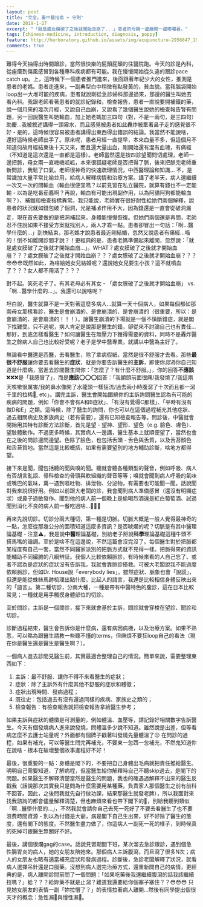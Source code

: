 ```yaml
---
layout: post
title: "完全。看中醫指南 + 守則"
date: 2019-1-27
excerpt: "「就是處女膜破了之後就開始血崩了...」患者的母親一邊離開一邊嘟噥著。"
tags: [chinese-medicine, introduction, diagnosis, poppy]
feature: http://herboratory.github.io/assets/img/acupuncture-2956847_1920.jpg
comments: true
---
```


難得今天抽得出時間跟診，當然很快樂的屁顛屁顛的往醫院跑。今天的診是內科，從痤瘡到傷風感冒到各種專科疾病都有可能。我在慢慢開始從久違的跟診pace catch up。上，這時候下一個患者推門進來，後面跟著年紀少大的女性，推測是患者的老媽。患者走進來，一副典型白中稍微有點發黃的，貧血貌。當我腦袋開始loop出一大堆可能的疾病，患者就說剛從急診婦科那邊過來，那邊的醫生叫她去看內科。我跟老師看著患者的就診紀錄和，檢查報告，患者一直說要開補鐵的藥，說一個月來的幾次月經，又說自己血崩，又說看了幾個醫生說她的檢查報告腎有問題，另一回說醫生叫她輸血，加上她老媽加三四句（對，不是一兩句，是三四句）助慶...我被敘述講得一頭霧水，而且感覺被患者如此轟炸被牽著鼻子走的感覺很不好 - 是的，這時候很容易被患者講得出東西得出錯誤的結論。我當然不能說啥，還好這時候老師出手了。原來呢，患者月經一直提早，本來血量不多，但這個月不知道何故月經結束後十天又來，而且還大量出血，剛開始還有混有血塊，有痛經（不知道是這次還是一直都是這樣）。老師當然還是按四診望聞問切處理，老師一邊把脈，母女兩一直嘰嘰呱呱，本來很狐疑老師是否把得了脈，後來把脈完老師重新問診，我鬆了口氣。老師很神奇的快速疏理情況，中西醫理論和知識... 不，是常識加大量平常比喻並用，給病人解釋病情和治療方案。講了老半天，病人還繼續一次又一次的問輸血（輸血很便宜嗎？以前見習在私立醫院，就算有錢也不一定能輸 - 以為是吃番茄醬啊？再說，輸血有可能出現副作用，以為阿貓阿狗都能輸血啊？）、補鐵和檢查指標異常。我只能說，老師實在很好耐性給她們兩個解釋，說患者的狀況就如錢包破了個洞，光是補💰作用不大，因為錢還是一直會從破洞漏走，現在首先要做的是把洞補起來，身體能慢慢恢復。但她們兩個還是再問，老師忍不住說如果不接受方案就找別人，兩人才乖一點。患者卻冒出一句話：「啊...醫學什麼的...」到快結束，那老媽才說患者最近剛結婚，忽然又說患者有痛經...喵的！倒不如離開診間才說？！更經典的是，患者老媽準備起來離開，忽然說：「就是處女膜破了之後就才開始血崩...」。WHAT？處女膜破了之後就才開始血崩？？？處女膜破了之後就才開始血崩？？？處女膜破了之後就才開始血崩？？？😳😳😳既然如此，為啥給她女兒結婚呢？還說她女兒要生小孩？這不就噴血了？？？女人都不用活了？？？

對不起。笑死老子了。有其老母必有其女 - 「處女膜破了之後就才開始血崩」 vs. 「啊...醫學什麼的...」。我還可以說啥呢？

坦白說，醫生就算不是一天對著這麼多病人...就算一天十個病人，如果每個都如那兩母女那樣看診，醫生是會崩潰的、是會崩潰的、是會崩潰的（很重要，所以：是會崩潰的、是會崩潰的！！！）。讓醫生崩潰的下場就是一個不慎斷錯症，就是閣下找難受。只不過呢，病人肯定是說那是醫生的錯，卻從來不討論自己也有責任...那好，到底怎樣看醫生？如何讓醫生在無壓力下獲得需要的資料，同時不是轟炸醫生之餘病人自己也比較好受呢？老子是學中醫專業，就講以中醫為主好了。

無論看中醫還是西醫，去看醫生，除了拿病假紙，當然是很不舒服才去看。那些**最很不舒服**讓你要去看醫生的**症狀**，就是你要告訴醫生的**主訴**，即使你*認為*你自己知道是什麼病，當進去診間醫生問你：「怎麼了？有什麼不舒服。」，你的回答**不應該**❌❌❌是「我感冒了」，而是**應該**⭕️⭕️⭕️回答：「我額頭前面很痛/我發燒了/我這兩天咳嗽很厲害/我的鼻水像開了水龍頭一樣狂流/過去兩小時腹瀉了十次而且都一瀉千里的拉稀💩, etc」。講完主訴，醫生會開始圍繞你的主訴詢問醫生認為有可能的疾病的問題，例如「你會不會有A和B症狀」、「有沒有覺得C那樣」、「平時有沒有做D和E」之類。這時候，除了醫生的詢問，你也可以在這個過程補充其他症狀、過去相關病史及家族病史（若有需要），還有已知檢查報告等。問診後，中醫就會開始用其特有診斷方法診斷，首先是望 - 望神、望形、望色（e.g. 臉色、膚色）、望肢體動作。不過更多時候，其實病人一邊講，醫生基本上就順便望了，當然也會在之後的問診邊問邊望。色除了臉色，也包括舌頭 - 舌色與舌質，以及舌苔顏色和舌苔質地。當然這是比較概括，如果有需要望別的地方輔助診斷，啥地方都得望。

接下來是聞，聞包括聽的聞與嗅的聞。聽就會聽各種類型的聲音，例如呼吸、病人有否胡言亂語、骨科檢查的骨頭與軟組織的聲音等等；嗅就會聞到病人呼吸的氣味或嘴巴的氣味，萬一遇到嘔吐物、排泄物、分泌物，有需要也可能聞一聞。話說聞對我來說很好用。例如以前跟大老闆的診，我會聞到病人準備感冒（還沒有明顯症狀）或鼻子過敏發作、聞到他的病人前一個晚上是偷喝烈酒還是紅白葡萄酒、試過聞到消化不良的病人前一餐吃過啥...🤢🤢🤢

再來先說切診。切診分兩大種切，第一種是切脈。切脈大概是一般人覺得最神奇的一點，怎麼從那幾公分的面積知道這麼多資訊？是否唬爛的呢？切脈是有其中醫理論基礎 - 注意⚠️，我是說**中醫**理論基礎，別給老子掰說**科學**理論基礎這種牛頭不搭馬嘴的論調。至於是啥不在這邊說，不然這篇會沒完沒了。每個醫生對於把脈都某程度有自己一套，當然不同醫家派別的把脈方式就不見得一樣。把脈得來的資訊能輔助不同臟腑的八綱辨証。我個人比較依賴脈診，有時候來看的人自己忘了、或者不認為是症狀的症狀沒有告訴我，我就會靠脈診搭救。可被大老闆說我不能過度依賴脈診，但如Dr. House說「everybody lies」。雖然症狀、脈象也會「說謊」，但還是能從蛛絲馬跡梳理出點什麼。比起人的語言，我還是比較相信身體反映出來的「語言」。第二種切診，分兩大種，一種是帶有中醫特色的腹診，這在日本比較常見；一種就是用手觸摸身體部位的切診。

至於問診，主訴是一個問診，接下來就會基於主訴，問診就會穿梭在望診、聞診和切診。

診斷過程結束，醫生會告訴你是什麼病，還有病因病機，以及治療方案。如果不熟悉，可以略為跟醫生請教一些聽不懂的terms，但麻煩不要狂loop自己的看法（現在你是醫生還是醫生是醫生啊？）。

一個病人進去診間見醫生前，其實最適合整理自己的情況。簡單來說，需要整理東西如下：
1. 主訴：最不舒服、讓你不得不來看醫生的症狀；
2. 症狀：除了主訴外有什麼其他不舒服的症狀和體徵；
3. 症狀出現時間、發病過程；
4. 既往史：包括過去有沒有還過同樣的疾病、家族史之類的；
5. 檢查報告：有檢查報告就把檢查報告拿給醫生參考；

如果主訴與症狀的體徵是可測量的，例如體溫、血壓等，請記錄好相關數字告訴醫生。今天有個發燒病人進來說發燒，問體溫多少說不知道。雖然說是出差，但等看病怎麼不去護士站量呢？外面都有個牌子戳著叫發燒先量體溫了😑 在問診的過程，如果有補充，可以等醫生問完再補充，不要東一忽西一忽補充，不然鬼知道你在說啥 - 根本在破壞整個故事進程好不好！

最後，很重要的一點：身體是閣下的，不要把自己身體出毛病就把責任推給醫生。明明自己需要知道、了解病程，但當醫生給你解釋時自己不聽skip過去，是閣下的問題。如果醫生不解釋清楚當然是醫生的問題，我也的確遇過解釋不出來的醫生反戳我（話說那次其實我只是問為什麼需要用某種藥，負責家人那個醫生之前有前科不回答。因此，之後問我就先自行做功課，結果那醫生就發老脾），所以我面對來找我諮詢的都會儘量解釋清楚，但也麻煩來看也帶下閣下的🧠，別給我聽到類似「啊...醫學什麼的...」，不然我就會請你自己去死一死好了不要去看醫生了也不要浪費時間資源 - 別以為付錢是大爺，病是閣下自己生出來，好不好除了醫生的態度，還有閣下的態度。不然醫生盡力做了，你這病人一副死一死的樣子，到時候真的死掉可跟醫生無關好不好。

最後，講個很爛gag的case。話說見習期間下班，某次溜去急診跟診，遇到個急性腸胃炎的病人，她的女朋友陪她來。那個病人主訴腹瀉，而且瀉了很多N次；病人的女朋友也略有適當補充症狀和發病過程。診斷後，急診老闆解釋了狀況，就看病人選擇吊針還是口服藥。沒想到病人選完治療方式，還重新問自己的病情，更經典的是，病人離開診間前問了一個問題：「如果吃藥後我還繼續腹瀉的話我該繼續拉嗎？」蛤？？？給妳藥不就是止瀉？難道我還要給你個塞子塞住？？😳😳😳 只見她女朋友的表情一副「妳拉懵了？」的表情拉著病人離開...然後有同學提出個很天才的概念：急性瀨💩與慢性瀨💩。
